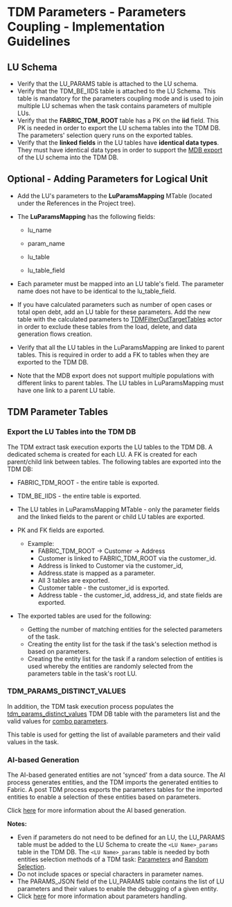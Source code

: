 # TDM Parameters - Parameters Coupling - Implementation Guidelines

## LU Schema

- Verify that the LU_PARAMS table is attached to the LU schema.
- Verify that the TDM_BE_IIDS table is attached to the LU Schema.  This table is mandatory for the parameters coupling mode and is used to join multiple LU schemas when the task contains parameters of multiple LUs.
- Verify that the **FABRIC_TDM_ROOT** table has a PK on the **iid** field. This PK is needed in order to export the LU schema tables into the TDM DB. The parameters' selection query runs on the exported tables.
- Verify that the **linked fields** in the LU tables have **identical data types**. They must have identical data types in order to support the [MDB export](/articles/02_fabric_architecture/04_fabric_commands.md#mdb-export--import) of the LU schema into the TDM DB.

## Optional - Adding Parameters for Logical Unit

- Add the LU's parameters to the **LuParamsMapping** MTable (located under the References in the Project tree).

- The **LuParamsMapping** has the following fields:

  - lu_name

  - param_name

  - lu_table

  - lu_table_field

- Each parameter must be mapped into an LU table's field. The parameter name does not have to be identical to the lu_table_field.

- If you have calculated parameters such as number of open cases or total open debt, add an LU table for these parameters. Add the new table with the calculated parameters to [TDMFilterOutTargetTables](11_tdm_implementation_using_generic_flows.md#step-1---define-tables-to-be-filtered-out)  actor in order to exclude these tables from the load, delete, and data generation flows creation.

- Verify that all the LU tables in the LuParamsMapping are linked to parent tables. This is required in order to add a FK to tables when they are exported to the TDM DB.
- Note that the MDB export does not support multiple populations with different links to parent tables. The LU tables in LuParamsMapping must have one link to a parent LU table.



## TDM Parameter Tables

### Export the LU Tables into the TDM DB

The TDM extract task execution exports the LU tables to the TDM DB. A dedicated schema is created for each LU. A FK is created for each parent/child link between tables. The following tables are exported into the TDM DB:

- FABRIC_TDM_ROOT - the entire table is exported.
- TDM_BE_IIDS - the entire table is exported.
- The LU tables in LuParamsMapping MTable - only the parameter fields and the linked fields to the parent or child LU tables are exported.
- PK and FK fields are exported.  
  - Example:
    - FABRIC_TDM_ROOT -> Customer -> Address
    - Customer is linked to FABRIC_TDM_ROOT via the customer_id.
    - Address is linked to Customer via the customer_id,
    - Address.state is mapped as a parameter. 
    - All 3 tables are exported. 
    - Customer table  - the customer_id is exported.
    - Address table - the customer_id, address_id, and state fields are exported.

- The exported tables are used for the following:
  - Getting the number of matching entities for the selected parameters of the task.
  - Creating the entity list for the task if the task's selection method is based on parameters.
  - Creating the entity list for the task if a random selection of entities is used whereby the entities are randomly selected from the parameters table in the task's root LU.  

### TDM_PARAMS_DISTINCT_VALUES

In addition, the TDM task execution process populates the [tdm_params_distinct_values](/articles/TDM/tdm_architecture/02_tdm_database.md#tdm_params_distinct_values) TDM DB table with the parameters list and the valid values for [combo parameters](07_tdm_implementation_parameters_handling.md#optional---update-the-maximum-number-of-values-for-combo-parameters).

This table is used for getting the list of available parameters and their valid values in the task.

### AI-based Generation

The AI-based generated entities are not 'synced' from a data source. The AI process generates entities, and the TDM imports the generated entities to Fabric. A post TDM process exports the parameters tables for the imported entities to enable a selection of these entities based on parameters.

Click [here](/articles/TDM/tdm_gui/14e_task_source_ai_based_generation.md) for more information about the AI based generation.



**Notes:**

- Even if parameters do not need to be defined for an LU, the LU_PARAMS table must be added to the LU Schema to create the `<LU Name>_params` table in the TDM DB. The `<LU Name>_params` table is needed by both entities selection methods of a TDM task: [Parameters](/articles/TDM/tdm_gui/17_load_task_regular_mode.md#parameters) and [Random Selection](/articles/TDM/tdm_gui/17_load_task_regular_mode.md#random-selection).
- Do not include spaces or special characters in parameter names.
- The PARAMS_JSON field of the LU_PARAMS table contains the list of LU parameters and their values to enable the debugging of a given entity.
- Click [here](/articles/TDM/tdm_architecture/07_tdm_parameters_handling.md) for more information about parameters handling.
